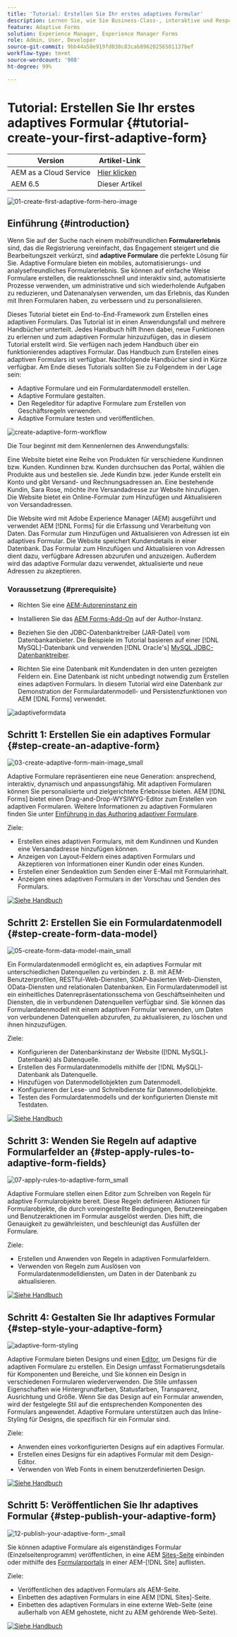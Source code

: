 ```yaml
---
title: 'Tutorial: Erstellen Sie Ihr erstes adaptives Formular'
description: Lernen Sie, wie Sie Business-Class-, interaktive und Responsive-Formulare erstellen.
feature: Adaptive Forms
solution: Experience Manager, Experience Manager Forms
role: Admin, User, Developer
source-git-commit: 9bb44a58e919fd038c83cab89620256501137bef
workflow-type: tm+mt
source-wordcount: '908'
ht-degree: 99%

---
```


# Tutorial: Erstellen Sie Ihr erstes adaptives Formular {#tutorial-create-your-first-adaptive-form}

| Version | Artikel-Link |
| -------- | ---------------------------- |
| AEM as a Cloud Service | [Hier klicken](https://experienceleague.adobe.com/docs/experience-manager-cloud-service/content/forms/adaptive-forms-authoring/authoring-adaptive-forms-foundation-components/create-an-adaptive-form-on-forms-cs/creating-adaptive-form.html?lang=de) |
| AEM 6.5 | Dieser Artikel |


![01-create-first-adaptive-form-hero-image](assets/01-create-first-adaptive-form-hero-image.png)

## Einführung {#introduction}

Wenn Sie auf der Suche nach einem mobilfreundlichen **Formularerlebnis** sind, das die Registrierung vereinfacht, das Engagement steigert und die Bearbeitungszeit verkürzt, sind **adaptive Formulare** die perfekte Lösung für Sie. Adaptive Formulare bieten ein mobiles, automatisierungs- und analysefreundliches Formularerlebnis. Sie können auf einfache Weise Formulare erstellen, die reaktionsschnell und interaktiv sind, automatisierte Prozesse verwenden, um administrative und sich wiederholende Aufgaben zu reduzieren, und Datenanalysen verwenden, um das Erlebnis, das Kunden mit Ihren Formularen haben, zu verbessern und zu personalisieren.

Dieses Tutorial bietet ein End-to-End-Framework zum Erstellen eines adaptiven Formulars. Das Tutorial ist in einen Anwendungsfall und mehrere Handbücher unterteilt. Jedes Handbuch hilft Ihnen dabei, neue Funktionen zu erlernen und zum adaptiven Formular hinzuzufügen, das in diesem Tutorial erstellt wird. Sie verfügen nach jedem Handbuch über ein funktionierendes adaptives Formular. Das Handbuch zum Erstellen eines adaptiven Formulars ist verfügbar. Nachfolgende Handbücher sind in Kürze verfügbar. Am Ende dieses Tutorials sollten Sie zu Folgendem in der Lage sein:

* Adaptive Formulare und ein Formulardatenmodell erstellen.
* Adaptive Formulare gestalten.
* Den Regeleditor für adaptive Formulare zum Erstellen von Geschäftsregeln verwenden.
* Adaptive Formulare testen und veröffentlichen.

![create-adaptive-form-workflow](assets/create-daptive-form-workflow.png)

Die Tour beginnt mit dem Kennenlernen des Anwendungsfalls:

Eine Website bietet eine Reihe von Produkten für verschiedene Kundinnen bzw. Kunden. Kundinnen bzw. Kunden durchsuchen das Portal, wählen die Produkte aus und bestellen sie. Jede Kundin bzw. jeder Kunde erstellt ein Konto und gibt Versand- und Rechnungsadressen an. Eine bestehende Kundin, Sara Rose, möchte ihre Versandadresse zur Website hinzufügen. Die Website bietet ein Online-Formular zum Hinzufügen und Aktualisieren von Versandadressen.

Die Website wird mit Adobe Experience Manager (AEM) ausgeführt und verwendet AEM [!DNL Forms] für die Erfassung und Verarbeitung von Daten. Das Formular zum Hinzufügen und Aktualisieren von Adressen ist ein adaptives Formular. Die Website speichert Kundendetails in einer Datenbank. Das Formular zum Hinzufügen und Aktualisieren von Adressen dient dazu, verfügbare Adressen abzurufen und anzuzeigen. Außerdem wird das adaptive Formular dazu verwendet, aktualisierte und neue Adressen zu akzeptieren.

### Voraussetzung {#prerequisite}

* Richten Sie eine [AEM-Autoreninstanz ein](https://experienceleague.adobe.com/docs/experience-manager-65-2025/content/implementing/deploying/deploying/deploy.html#author-and-publish-installs)
* Installieren Sie das [AEM Forms-Add-On](../../forms/using/installing-configuring-aem-forms-osgi.md) auf der Author-Instanz.
* Beziehen Sie den JDBC-Datenbanktreiber (JAR-Datei) vom Datenbankanbieter. Die Beispiele im Tutorial basieren auf einer [!DNL MySQL]-Datenbank und verwenden [!DNL Oracle's] [MySQL JDBC-Datenbanktreiber](https://dev.mysql.com/downloads/connector/j/5.1.html).

* Richten Sie eine Datenbank mit Kundendaten in den unten gezeigten Feldern ein. Eine Datenbank ist nicht unbedingt notwendig zum Erstellen eines adaptiven Formulars. In diesem Tutorial wird eine Datenbank zur Demonstration der Formulardatenmodell- und Persistenzfunktionen von AEM [!DNL Forms] verwendet.

![adaptiveformdata](assets/adaptiveformdata.png)

## Schritt 1: Erstellen Sie ein adaptives Formular {#step-create-an-adaptive-form}

![03-create-adaptive-form-main-image_small](assets/03-create-adaptive-form-main-image_small.png)

Adaptive Formulare repräsentieren eine neue Generation: ansprechend, interaktiv, dynamisch und anpassungsfähig. Mit adaptiven Formularen können Sie personalisierte und zielgerichtete Erlebnisse bieten. AEM [!DNL Forms] bietet einen Drag-and-Drop-WYSIWYG-Editor zum Erstellen von adaptiven Formularen. Weitere Informationen zu adaptiven Formularen finden Sie unter [Einführung in das Authoring adaptiver Formulare](../../forms/using/introduction-forms-authoring.md).

Ziele:

* Erstellen eines adaptiven Formulars, mit dem Kundinnen und Kunden eine Versandadresse hinzufügen können.
* Anzeigen von Layout-Feldern eines adaptiven Formulars und Akzeptieren von Informationen einer Kundin oder eines Kunden.
* Erstellen einer Sendeaktion zum Senden einer E-Mail mit Formularinhalt.
* Anzeigen eines adaptiven Formulars in der Vorschau und Senden des Formulars.

[![Siehe Handbuch](assets/see-the-guide-sm.png)](create-adaptive-form.md)

## Schritt 2: Erstellen Sie ein Formulardatenmodell {#step-create-form-data-model}

![05-create-form-data-model-main_small](assets/05-create-form-data-model-main_small.png)

Ein Formulardatenmodell ermöglicht es, ein adaptives Formular mit unterschiedlichen Datenquellen zu verbinden. z. B. mit AEM-Benutzerprofilen, RESTful-Web-Diensten, SOAP-basierten Web-Diensten, OData-Diensten und relationalen Datenbanken. Ein Formulardatenmodell ist ein einheitliches Datenrepräsentationsschema von Geschäftseinheiten und Diensten, die in verbundenen Datenquellen verfügbar sind. Sie können das Formulardatenmodell mit einem adaptiven Formular verwenden, um Daten von verbundenen Datenquellen abzurufen, zu aktualisieren, zu löschen und ihnen hinzuzufügen.

Ziele:

* Konfigurieren der Datenbankinstanz der Website ([!DNL MySQL]-Datenbank) als Datenquelle.
* Erstellen des Formulardatenmodells mithilfe der [!DNL MySQL]-Datenbank als Datenquelle.
* Hinzufügen von Datenmodellobjekten zum Datenmodell.
* Konfigurieren der Lese- und Schreibdienste für Datenmodellobjekte.
* Testen des Formulardatenmodells und der konfigurierten Dienste mit Testdaten.

[![Siehe Handbuch](assets/see-the-guide-sm.png)](create-form-data-model.md)

## Schritt 3: Wenden Sie Regeln auf adaptive Formularfelder an {#step-apply-rules-to-adaptive-form-fields}

![07-apply-rules-to-adaptive-form_small](assets/07-apply-rules-to-adaptive-form_small.png)

Adaptive Formulare stellen einen Editor zum Schreiben von Regeln für adaptive Formularobjekte bereit. Diese Regeln definieren Aktionen für Formularobjekte, die durch voreingestellte Bedingungen, Benutzereingaben und Benutzeraktionen im Formular ausgelöst werden. Dies hilft, die Genauigkeit zu gewährleisten, und beschleunigt das Ausfüllen der Formulare.

Ziele:

* Erstellen und Anwenden von Regeln in adaptiven Formularfeldern.
* Verwenden von Regeln zum Auslösen von Formulardatenmodelldiensten, um Daten in der Datenbank zu aktualisieren.

[![Siehe Handbuch](assets/see-the-guide-sm.png)](apply-rules-to-adaptive-form-fields.md)

## Schritt 4: Gestalten Sie Ihr adaptives Formular {#step-style-your-adaptive-form}

![adaptive-form-styling](/help/forms/using/assets/09-style-your-adaptive-form-small.png)

Adaptive Formulare bieten Designs und einen [Editor](../../forms/using/themes.md), um Designs für die adaptiven Formulare zu erstellen. Ein Design umfasst Formatierungsdetails für Komponenten und Bereiche, und Sie können ein Design in verschiedenen Formularen wiederverwenden. Die Stile umfassen Eigenschaften wie Hintergrundfarben, Statusfarben, Transparenz, Ausrichtung und Größe. Wenn Sie das Design auf ein Formular anwenden, wird der festgelegte Stil auf die entsprechenden Komponenten des Formulars angewendet. Adaptive Formulare unterstützen auch das Inline-Styling für Designs, die spezifisch für ein Formular sind.

Ziele:

* Anwenden eines vorkonfigurierten Designs auf ein adaptives Formular.
* Erstellen eines Designs für ein adaptives Formular mit dem Design-Editor.
* Verwenden von Web Fonts in einem benutzerdefinierten Design.

[![Siehe Handbuch](assets/see-the-guide-sm.png)](style-your-adaptive-form.md)

## Schritt 5: Veröffentlichen Sie Ihr adaptives Formular {#step-publish-your-adaptive-form}

![12-publish-your-adaptive-form-_small](assets/12-publish-your-adaptive-form-_small.png)

Sie können adaptive Formulare als eigenständiges Formular (Einzelseitenprogramm) veröffentlichen, in eine AEM [Sites-Seite](/help/forms/using/embed-adaptive-form-aem-sites.md) einbinden oder mithilfe des [Formularportals](../../forms/using/introduction-publishing-forms.md) in einer AEM-[!DNL Site] auflisten.

Ziele:

* Veröffentlichen des adaptiven Formulars als AEM-Seite.
* Einbetten des adaptiven Formulars in eine AEM [!DNL Sites]-Seite.
* Einbetten des adaptiven Formulars in eine externe Web-Seite (eine außerhalb von AEM gehostete, nicht zu AEM gehörende Web-Seite).

[![Siehe Handbuch](assets/see-the-guide-sm.png)](publish-your-adaptive-form.md)
